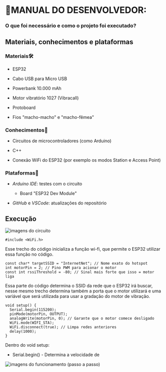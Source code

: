# 📃MANUAL DO DESENVOLVEDOR:

### O que foi necessário e como o projeto foi executado?

<!--
## **1. Ideação**💡
- 
*Mais detalhes no [nosso site](https://sites.google.com/cesar.school/g18-buscasilenciosa/status-report-1).
-->

## **Materiais, conhecimentos e plataformas**

### Materiais🛠️

- ESP32

- Cabo USB para Micro USB

- Powerbank 10.000 mAh

- Motor vibratório 1027 (Vibracall)

- Protoboard

- Fios "macho-macho" e "macho-fêmea"

### Conhecimentos🧠

- Circuitos de microcontroladores (como Arduino)

- C++

- Conexão WiFi do ESP32 (por exemplo os modos Station e Access Point)

### Plataformas🚉

- _Arduino IDE_: testes com o circuito

    - Board "ESP32 Dev Module"

- _GitHub_ e _VSCode_: atualizações do repositório

## **Execução**

![imagens do circuito](link)

    #include <WiFi.h> 
Esse trecho do código inicializa a função wi-fi, que permite o ESP32 utilizar essa função no código.

    const char* targetSSID = "InternetNet"; // Nome exato do hotspot
    int motorPin = 2; // Pino PWM para acionar o motor
    const int rssiThreshold = -80; // Sinal mais forte que isso = motor liga
Essa parte do código determina o SSID da rede que o ESP32 irá buscar, nesse mesmo trecho determina também a porta que o motor utilizará e uma variável que será utilizada para usar a gradação do motor de vibração.

    void setup() {       
      Serial.begin(115200);
      pinMode(motorPin, OUTPUT);
      analogWrite(motorPin, 0); // Garante que o motor comece desligado
      WiFi.mode(WIFI_STA);
      WiFi.disconnect(true); // Limpa redes anteriores
      delay(1000);
    }
Dentro do void setup:
+ Serial.begin() - Determina a velocidade de 


![imagens do funcionamento (passo a passo)](link)

<!--
como a versão final funciona?
acredito que só dá para fazer essa parte quando tiver tudo pronto (pelo menos do código e do circuito).
-->

